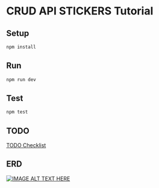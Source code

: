 # CRUD API STICKERS Tutorial

## Setup

```sh
npm install
```

## Run

```sh
npm run dev
```

## Test

```sh
npm test
```

## TODO

[TODO Checklist](TODO.md)

## ERD

[![IMAGE ALT TEXT HERE](https://i.imgur.com/fziyA9i.png)](https://www.youtube.com/playlist?list=PLM_i0obccy3uwR6ZYa7QE03xDRAqs4Aso)
